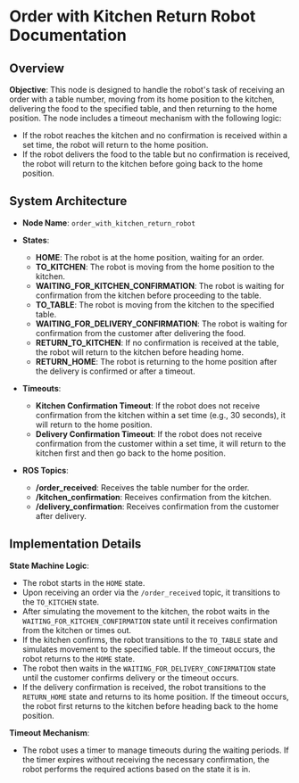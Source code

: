 # Order with Kitchen Return Robot Documentation

## Overview

**Objective**: This node is designed to handle the robot's task of receiving an order with a table number, moving from its home position to the kitchen, delivering the food to the specified table, and then returning to the home position. The node includes a timeout mechanism with the following logic:
- If the robot reaches the kitchen and no confirmation is received within a set time, the robot will return to the home position.
- If the robot delivers the food to the table but no confirmation is received, the robot will return to the kitchen before going back to the home position.

## System Architecture

- **Node Name**: `order_with_kitchen_return_robot`
- **States**:
  - **HOME**: The robot is at the home position, waiting for an order.
  - **TO_KITCHEN**: The robot is moving from the home position to the kitchen.
  - **WAITING_FOR_KITCHEN_CONFIRMATION**: The robot is waiting for confirmation from the kitchen before proceeding to the table.
  - **TO_TABLE**: The robot is moving from the kitchen to the specified table.
  - **WAITING_FOR_DELIVERY_CONFIRMATION**: The robot is waiting for confirmation from the customer after delivering the food.
  - **RETURN_TO_KITCHEN**: If no confirmation is received at the table, the robot will return to the kitchen before heading home.
  - **RETURN_HOME**: The robot is returning to the home position after the delivery is confirmed or after a timeout.

- **Timeouts**:
  - **Kitchen Confirmation Timeout**: If the robot does not receive confirmation from the kitchen within a set time (e.g., 30 seconds), it will return to the home position.
  - **Delivery Confirmation Timeout**: If the robot does not receive confirmation from the customer within a set time, it will return to the kitchen first and then go back to the home position.

- **ROS Topics**:
  - **/order_received**: Receives the table number for the order.
  - **/kitchen_confirmation**: Receives confirmation from the kitchen.
  - **/delivery_confirmation**: Receives confirmation from the customer after delivery.

## Implementation Details

**State Machine Logic**:
- The robot starts in the `HOME` state.
- Upon receiving an order via the `/order_received` topic, it transitions to the `TO_KITCHEN` state.
- After simulating the movement to the kitchen, the robot waits in the `WAITING_FOR_KITCHEN_CONFIRMATION` state until it receives confirmation from the kitchen or times out.
- If the kitchen confirms, the robot transitions to the `TO_TABLE` state and simulates movement to the specified table. If the timeout occurs, the robot returns to the `HOME` state.
- The robot then waits in the `WAITING_FOR_DELIVERY_CONFIRMATION` state until the customer confirms delivery or the timeout occurs.
- If the delivery confirmation is received, the robot transitions to the `RETURN_HOME` state and returns to its home position. If the timeout occurs, the robot first returns to the kitchen before heading back to the home position.

**Timeout Mechanism**:
- The robot uses a timer to manage timeouts during the waiting periods. If the timer expires without receiving the necessary confirmation, the robot performs the required actions based on the state it is in.


